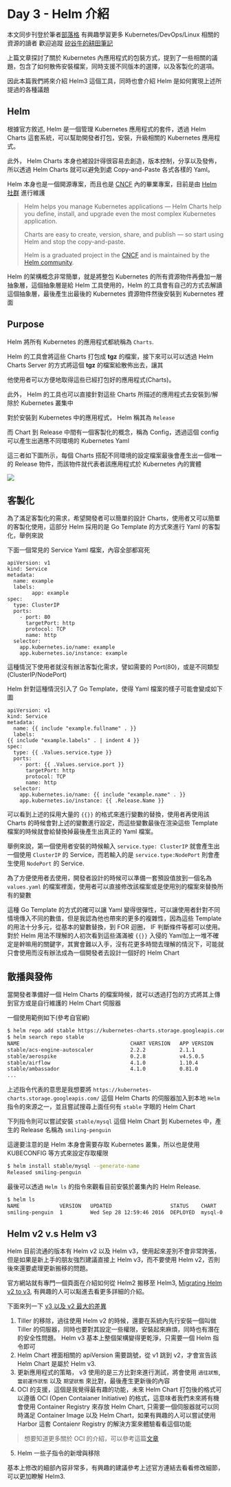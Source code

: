 Day 3 - Helm 介紹
===============================

本文同步刊登於筆者[部落格](https://hwchiu.com)
有興趣學習更多 Kubernetes/DevOps/Linux 相關的資源的讀者
歡迎追蹤 [矽谷牛的耕田筆記](https://www.facebook.com/technologynoteniu)



上篇文章探討了關於 Kubernetes 內應用程式的包裝方式，提到了一些相關的議題，包含了如何散佈安裝檔案，同時支援不同版本的選擇，以及客製化的選項。

因此本篇我們將來介紹 Helm3 這個工具，同時也會介紹 Helm 是如何實現上述所提過的各種議題



## Helm

根據官方敘述, Helm 是一個管理 Kubernetes 應用程式的套件，透過 Helm Charts 這套系統，可以幫助開發者打包，安裝，升級相關的 Kubernetes 應用程式。

此外， Helm Charts 本身也被設計得很容易去創造，版本控制，分享以及發佈，所以透過 Helm Charts 就可以避免到處 Copy-and-Paste 各式各樣的 Yaml。

Helm 本身也是一個開源專案，而且也是 [CNCF](https://cncf.io/) 內的畢業專案，目前是由  [Helm 社群](https://github.com/helm/community) 進行維護

> Helm helps you manage Kubernetes applications — Helm Charts help you define, install, and upgrade even the most complex Kubernetes application.
>
> Charts are easy to create, version, share, and publish — so start using Helm and stop the copy-and-paste.
>
> Helm is a graduated project in the [CNCF](https://cncf.io/) and is maintained by the [Helm community](https://github.com/helm/community).





Helm 的架構概念非常簡單，就是將整包 Kubernetes 的所有資源物件再疊加一層抽象層，這個抽象層是給 Helm 工具使用的，Helm 的工具會有自己的方式去解讀這個抽象層，最後產生出最後的 Kubernetes 資源物件然後安裝到 Kubernetes 裡面

## Purpose

Helm 將所有 Kubernetes 的應用程式都統稱為 `Charts`.

Helm 的工具會將這些 Charts 打包成 **tgz** 的檔案，接下來可以可以透過 Helm Charts Server 的方式將這個 **tgz** 的檔案給散佈出去，讓其

他使用者可以方便地取得這些已經打包好的應用程式(Charts)。

此外， Helm 的工具也可以直接針對這些 Charts 所描述的應用程式去安裝到/解除於 Kubernetes 叢集中

對於安裝到 Kubernetes 中的應用程式， Helm 稱其為 `Release` 

而 Chart 到 Release 中間有一個客製化的概念，稱為 Config，透過這個 config 可以產生出適應不同環境的 Kubernetes Yaml



這三者如下圖所示，每個 Charts 搭配不同環境的設定檔案最後會產生出一個唯一的 Release 物件，而該物件就代表者該應用程式於 Kubernetes 內的實體

![](https://i.imgur.com/60lEp4A.jpg)





## 客製化

為了滿足客製化的需求，希望開發者可以簡單的設計 Charts，使用者又可以簡單的客製化使用，這部分 Helm 採用的是 Go Template 的方式來進行 Yaml 的客製化，舉例來說

下面一個常見的 Service Yaml 檔案，內容全部都寫死

```
apiVersion: v1
kind: Service
metadata:
  name: example
  labels:
		app: example
spec:
  type: ClusterIP
  ports:
    - port: 80
      targetPort: http
      protocol: TCP
      name: http
  selector:
    app.kubernetes.io/name: example
    app.kubernetes.io/instance: example
```

這種情況下使用者就沒有辦法客製化需求，譬如需要的 Port(80)，或是不同類型 (ClusterIP/NodePort)

Helm 針對這種情況引入了 Go Template，使得 Yaml 檔案的樣子可能會變成如下圖

```yaml=
apiVersion: v1
kind: Service
metadata:
  name: {{ include "example.fullname" . }}
  labels:
{{ include "example.labels" . | indent 4 }}
spec:
  type: {{ .Values.service.type }}
  ports:
    - port: {{ .Values.service.port }}
      targetPort: http
      protocol: TCP
      name: http
  selector:
    app.kubernetes.io/name: {{ include "example.name" . }}
    app.kubernetes.io/instance: {{ .Release.Name }}
```

可以看到上述的採用大量的 `{{}}` 的格式來進行變數的替換，使用者再使用該 Charts 的時候會對上述的變數進行設定，而這些變數最後在渲染這些 Template 檔案的時候就會給替換掉最後產生出真正的 Yaml 檔案。

舉例來說，第一個使用者安裝的時候輸入 `service.type: ClusterIP`  就會產生出一個使用 `ClusterIP` 的 Service，而若輸入的是 `service.type:NodePort`  則會產生使用 `NodePort` 的 Service.



為了方便使用者去使用，開發者設計的時候可以準備一套預設值放到一個名為 `values.yaml` 的檔案裡面，使用者可以直接修改該檔案或是使用別的檔案來替換所有的變數



這種 Go Template 的方式的確可以讓 Yaml 變得很彈性，可以讓使用者針對不同情境傳入不同的數值，但是我認為他也帶來的更多的複雜性，因為這些 Template 的用法十分多元，從基本的變數替換，到 FOR 迴圈， IF 判斷條件等都可以使用。
對於 Helm 用法不理解的人初次看到這些滿滿被 `{{}}` 入侵的 Yaml加上一堆不確定是幹嘛用的關鍵字，其實會難以入手，沒有花更多時間去理解的情況下，可能就只會使用而沒有辦法成為一個開發者去設計一個好的 Helm Chart



## 散播與發佈

當開發者準備好一個 Helm Charts 的檔案時候，就可以透過打包的方式將其上傳到官方或是自行維護的 Helm Chart 伺服器

一個使用範例如下(參考自官網)

```bash
$ helm repo add stable https://kubernetes-charts.storage.googleapis.com/
$ helm search repo stable
NAME                                    CHART VERSION   APP VERSION                     DESCRIPTION
stable/acs-engine-autoscaler            2.2.2           2.1.1                           DEPRECATED Scales worker nodes within agent pools
stable/aerospike                        0.2.8           v4.5.0.5                        A Helm chart for Aerospike in Kubernetes
stable/airflow                          4.1.0           1.10.4                          Airflow is a platform to programmatically autho...
stable/ambassador                       4.1.0           0.81.0                          A Helm chart for Datawire Ambassador
...

```

上述指令代表的意思是我想要將 `https://kubernetes-charts.storage.googleapis.com/` 這個 Helm Charts 的伺服器加入到本地 `Helm` 指令的來源之一，並且嘗試搜尋上面任何有 `stable` 字眼的 Helm Chart



下列指令則可以嘗試安裝 `stable/mysql` 這個 Helm Chart 到 Kubernetes 中，產生的 Release 名稱為 `smiling-penguin`

這邊要注意的是 Helm 本身會需要存取 Kubernetes 叢集，所以也是使用 KUBECONFIG 等方式來設定存取權限

```bash
$ helm install stable/mysql --generate-name
Released smiling-penguin
```



最後可以透過 `Helm ls` 的指令來觀看目前安裝於叢集內的 Helm Release.

```bash
$ helm ls
NAME             VERSION   UPDATED                   STATUS    CHART
smiling-penguin  1         Wed Sep 28 12:59:46 2016  DEPLOYED  mysql-0.1.0
```



## Helm v2 v.s Helm v3

Helm 目前流通的版本有 Helm v2 以及 Helm v3，使用起來差別不會非常誇張，但是如果是新上手的朋友強烈建議直接上 Helm v3，而不要使用 Helm v2，否則後來還要處理更新搬移的問題。

官方網站就有專門一個頁面在介紹如何從 Helm2 搬移至 Helm3, [Migrating Helm v2 to v3](https://helm.sh/docs/topics/v2_v3_migration/), 有興趣的人可以點進去看更多詳細的介紹。

下面來列一下 [v3 以及 v2 最大的差異](https://v3.helm.sh/docs/faq/#changes-since-helm-2)

1. Tiller 的移除，過往使用 Helm v2 的時候，還要在系統內先行安裝一個叫做 Tiller 的伺服器，同時也要對其設定一些權限，安裝起來麻煩，同時也有潛在的安全性問題。 Helm v3 基本上整個架構變得更乾淨，只需要一個 Helm 指令即可
2. Helm Chart 裡面相關的 apiVersion 需要跳號，從 v1 跳到 v2，才會宣告該 Helm Chart 是屬於 Helm v3.
3. 更新應用程式的策略， v3 使用的是三方比對來進行測試，將會使用 `過往狀態`, `當前運作狀態` 以及 `期望狀態` 來比對，最後產生更新後的內容
4. OCI 的支援，這個是我覺得最有趣的功能，未來 Helm Chart 打包後的格式可以遵循 OCI (Open Contaianer Initiative) 的格式，這意味者我們未來將有機會使用 Container Registry 來存放 Helm Chart, 只需要一個伺服器就可以同時滿足 Container Image 以及 Helm Chart，如果有興趣的人可以嘗試使用 Harbor 這套 Contaienr Registry 的解決方案來體驗看看這個功能

> 想要知道更多關於 OCI 的介紹，可以參考這篇[文章](https://www.hwchiu.com/container-design-i.html)

5. Helm 一些子指令的新增與移除



基本上修改的細部內容非常多，有興趣的建議參考上述官方連結去看看修改細節，可以更加瞭解 Helm3.



